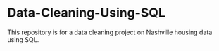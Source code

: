 # Data-Cleaning-Using-SQL
This repository is for a data cleaning project on Nashville housing data using SQL.
